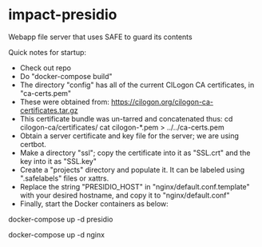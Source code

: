 # impact-presidio
Webapp file server that uses SAFE to guard its contents

Quick notes for startup:
- Check out repo
- Do "docker-compose build"
- The directory "config" has all of the current CILogon CA certificates, in "ca-certs.pem"
- These were obtained from: https://cilogon.org/cilogon-ca-certificates.tar.gz
- This certificate bundle was un-tarred and concatenated thus:
cd cilogon-ca/certificates/
cat cilogon-*.pem > ../../ca-certs.pem
- Obtain a server certificate and key file for the server; we are using certbot.
- Make a directory "ssl"; copy the certificate into it as "SSL.crt" and the key into it as "SSL.key"
- Create a "projects" directory and populate it. It can be labeled using ".safelabels" files or xattrs.
- Replace the string "PRESIDIO_HOST" in "nginx/default.conf.template" with your desired hostname, and copy it to "nginx/default.conf"
- Finally, start the Docker containers as below:

docker-compose up -d presidio

docker-compose up -d nginx

